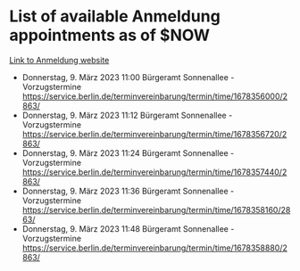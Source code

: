 # List of available Anmeldung appointments as of $NOW
[Link to Anmeldung website](https://service.berlin.de/terminvereinbarung/termin/tag.php?termin=1&anliegen[]=120686&dienstleisterlist=122210,122217,327316,122219,327312,122227,327314,122231,327346,122243,327348,122254,122252,329742,122260,329745,122262,329748,122271,327278,122273,327274,122277,327276,330436,122280,327294,122282,327290,122284,327292,122291,327270,122285,327266,122286,327264,122296,327268,150230,329760,122297,327286,122294,327284,122312,329763,122314,329775,122304,327330,122311,327334,122309,327332,317869,122281,327352,122279,329772,122283,122276,327324,122274,327326,122267,329766,122246,327318,122251,327320,122257,327322,122208,327298,122226,327300&herkunft=http%3A%2F%2Fservice.berlin.de%2Fdienstleistung%2F120686%2F)
- Donnerstag, 9. März 2023 11:00 Bürgeramt Sonnenallee - Vorzugstermine https://service.berlin.de/terminvereinbarung/termin/time/1678356000/2863/
- Donnerstag, 9. März 2023 11:12 Bürgeramt Sonnenallee - Vorzugstermine https://service.berlin.de/terminvereinbarung/termin/time/1678356720/2863/
- Donnerstag, 9. März 2023 11:24 Bürgeramt Sonnenallee - Vorzugstermine https://service.berlin.de/terminvereinbarung/termin/time/1678357440/2863/
- Donnerstag, 9. März 2023 11:36 Bürgeramt Sonnenallee - Vorzugstermine https://service.berlin.de/terminvereinbarung/termin/time/1678358160/2863/
- Donnerstag, 9. März 2023 11:48 Bürgeramt Sonnenallee - Vorzugstermine https://service.berlin.de/terminvereinbarung/termin/time/1678358880/2863/
